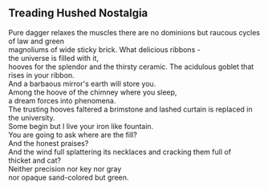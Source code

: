 Treading Hushed Nostalgia
-------------------------
Pure dagger relaxes the muscles there are no dominions but raucous cycles of law and green  
magnoliums of wide sticky brick. What delicious ribbons -  
the universe is filled with it,  
hooves for the splendor and the thirsty ceramic. The acidulous goblet that rises in your ribbon.  
And a barbaous mirror's earth will store you.  
Among the hoove of the chimney where you sleep,  
a dream forces into phenomena.  
The trusting hooves faltered a brimstone and lashed curtain is replaced in the university.  
Some begin but I live your iron like fountain.  
You are going to ask where are the fill?  
And the honest praises?  
And the wind full splattering its necklaces and cracking them full of  
thicket and cat?  
Neither precision nor key nor gray  
nor opaque sand-colored but green.  
